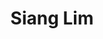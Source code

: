 ---
layout: member
weight: 200
title: Siang Lim
status: undergrad
program: Member-at-large 
description: Web guru and troublemaker
homepage: https://www.siang.ca
linkedin: https://www.linkedin.com/in/c-siang-lim-98535048
email: siang@alumni.ubc.ca
img: /img/members/siang.jpg
featuredOrder: 4
---